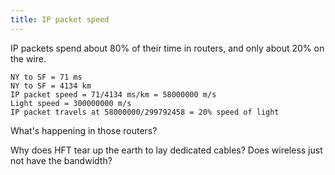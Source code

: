 ```yaml
---
title: IP packet speed
---
```


IP packets spend about 80% of their time in routers, and only about 20% on the wire.

```
NY to SF = 71 ms
NY to SF = 4134 km
IP packet speed = 71/4134 ms/km = 58000000 m/s
Light speed = 300000000 m/s
IP packet travels at 58000000/299792458 = 20% speed of light
```

What's happening in those routers?

Why does HFT tear up the earth to lay dedicated cables? Does wireless just not have the bandwidth?
